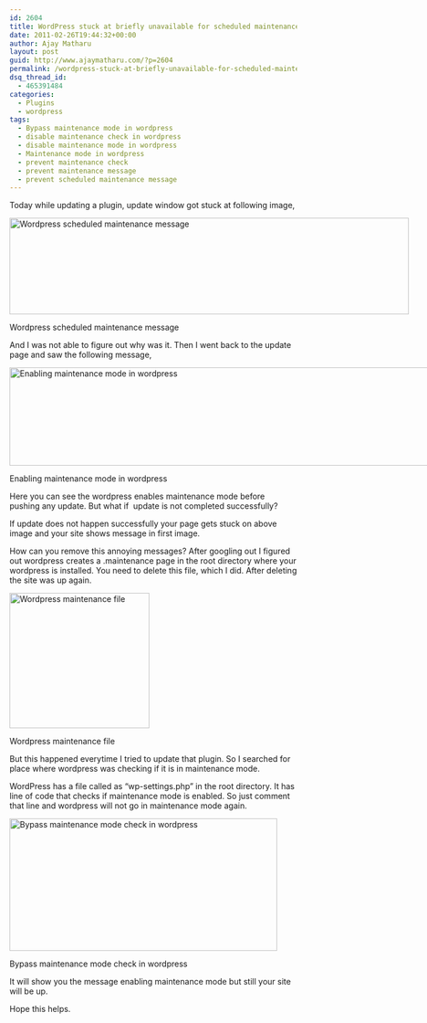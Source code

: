 ```yaml
---
id: 2604
title: WordPress stuck at briefly unavailable for scheduled maintenance
date: 2011-02-26T19:44:32+00:00
author: Ajay Matharu
layout: post
guid: http://www.ajaymatharu.com/?p=2604
permalink: /wordpress-stuck-at-briefly-unavailable-for-scheduled-maintenance/
dsq_thread_id:
  - 465391484
categories:
  - Plugins
  - wordpress
tags:
  - Bypass maintenance mode in wordpress
  - disable maintenance check in wordpress
  - disable maintenance mode in wordpress
  - Maintenance mode in wordpress
  - prevent maintenance check
  - prevent maintenance message
  - prevent scheduled maintenance message
---
```

Today while updating a plugin, update window got stuck at following image,

<div id="attachment_2606" style="width: 710px" class="wp-caption aligncenter">
  <a rel="attachment wp-att-2606" href="http://www.ajaymatharu.com/wordpress-stuck-at-briefly-unavailable-for-scheduled-maintenance/wordpress_maintenance/"><img class="size-full wp-image-2606" title="Wordpress_Maintenance" src="http://www.ajaymatharu.com/wp-content/uploads/2011/02/Wordpress_Maintenance.png" alt="Wordpress scheduled maintenance message" width="700" height="169" /></a>
  
  <p class="wp-caption-text">
    Wordpress scheduled maintenance message
  </p>
</div>

And I was not able to figure out why was it. Then I went back to the update page and saw the following message,

<div id="attachment_2609" style="width: 744px" class="wp-caption aligncenter">
  <a rel="attachment wp-att-2609" href="http://www.ajaymatharu.com/wordpress-stuck-at-briefly-unavailable-for-scheduled-maintenance/enabling_maintenance/"><img class="size-full wp-image-2609" title="Enabling maintenance mode in wordpress" src="http://www.ajaymatharu.com/wp-content/uploads/2011/02/Enabling_maintenance.png" alt="Enabling maintenance mode in wordpress" width="734" height="172" srcset="http://www.ajaymatharu.com/wp-content/uploads/2011/02/Enabling_maintenance-300x70.png 300w, http://www.ajaymatharu.com/wp-content/uploads/2011/02/Enabling_maintenance.png 734w" sizes="(max-width: 734px) 100vw, 734px" /></a>
  
  <p class="wp-caption-text">
    Enabling maintenance mode in wordpress
  </p>
</div>

Here you can see the wordpress enables maintenance mode before pushing any update. But what if  update is not completed successfully?

If update does not happen successfully your page gets stuck on above image and your site shows message in first image.

How can you remove this annoying messages? After googling out I figured out wordpress creates a .maintenance page in the root directory where your wordpress is installed. You need to delete this file, which I did. After deleting the site was up again.

<div id="attachment_2610" style="width: 255px" class="wp-caption aligncenter">
  <a rel="attachment wp-att-2610" href="http://www.ajaymatharu.com/wordpress-stuck-at-briefly-unavailable-for-scheduled-maintenance/maintenance_file/"><img class="size-full wp-image-2610" title="Wordpress maintenance file" src="http://www.ajaymatharu.com/wp-content/uploads/2011/02/maintenance_file.png" alt="Wordpress maintenance file" width="245" height="237" /></a>
  
  <p class="wp-caption-text">
    Wordpress maintenance file
  </p>
</div>

But this happened everytime I tried to update that plugin. So I searched for place where wordpress was checking if it is in maintenance mode.

WordPress has a file called as &#8220;wp-settings.php&#8221; in the root directory. It has line of code that checks if maintenance mode is enabled. So just comment that line and wordpress will not go in maintenance mode again.

<div id="attachment_2611" style="width: 479px" class="wp-caption aligncenter">
  <a rel="attachment wp-att-2611" href="http://www.ajaymatharu.com/wordpress-stuck-at-briefly-unavailable-for-scheduled-maintenance/comment_maintenance/"><img class="size-full wp-image-2611" title="Bypass maintenance mode check in wordpress" src="http://www.ajaymatharu.com/wp-content/uploads/2011/02/comment_maintenance.png" alt="Bypass maintenance mode check in wordpress" width="469" height="232" srcset="http://www.ajaymatharu.com/wp-content/uploads/2011/02/comment_maintenance-300x148.png 300w, http://www.ajaymatharu.com/wp-content/uploads/2011/02/comment_maintenance.png 469w" sizes="(max-width: 469px) 100vw, 469px" /></a>
  
  <p class="wp-caption-text">
    Bypass maintenance mode check in wordpress
  </p>
</div>

It will show you the message enabling maintenance mode but still your site will be up.

Hope this helps.